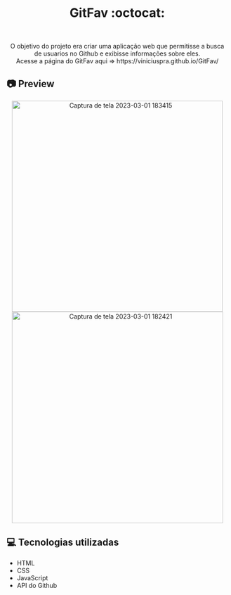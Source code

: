 <h1 align="center">
  GitFav :octocat:
</h1>

<br>

<p align="center">
  O objetivo do projeto era criar uma aplicação web que permitisse a busca de usuarios no Github e exibisse informações sobre eles.<br>
  Acesse a página do GitFav aqui => https://viniciuspra.github.io/GitFav/
</p>

## :camera: Preview
<div align='center'>
  <img width="480" alt="Captura de tela 2023-03-01 183415" src="https://user-images.githubusercontent.com/93842439/222270070-f46a3043-6d73-4edd-8916-5c2689dc6287.png">
  <img width="481" alt="Captura de tela 2023-03-01 182421" src="https://user-images.githubusercontent.com/93842439/222269700-bfd205af-6751-4b2f-b501-dddee87834ad.png">
</div>

## :computer: Tecnologias utilizadas

- HTML
- CSS
- JavaScript
- API do Github

